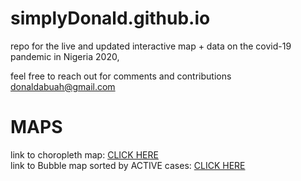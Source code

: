 # simplyDonald.github.io
repo for the live and updated interactive map + data on the covid-19 pandemic in Nigeria 2020,

feel free to reach out for comments and contributions donaldabuah@gmail.com
# MAPS
link to choropleth map: <a href='https://simplydonald.github.io/covid19incidencemap_Nigeria.html'>CLICK HERE</a><br>
link to Bubble map sorted by ACTIVE cases: <a href='https://simplydonald.github.io/incidenceBubble.html'>CLICK HERE</a>
